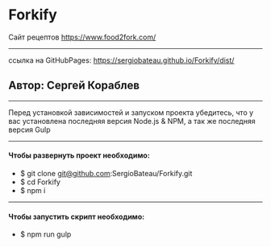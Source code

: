 # Forkify #
Сайт рецептов https://www.food2fork.com/
***
ссылка на GitHubPages: 
https://sergiobateau.github.io/Forkify/dist/

## Автор: Сергей Кораблев ##

***
Перед установкой зависимостей и запуском проекта убедитесь, что у вас установлена последняя версия Node.js & NPM, а так же последняя версия Gulp
***
#### Чтобы развернуть проект необходимо: ####
* $ git clone git@github.com:SergioBateau/Forkify.git
* $ cd Forkify
* $ npm i
***
#### Чтобы запустить скрипт необходимо: ####
* $ npm run gulp